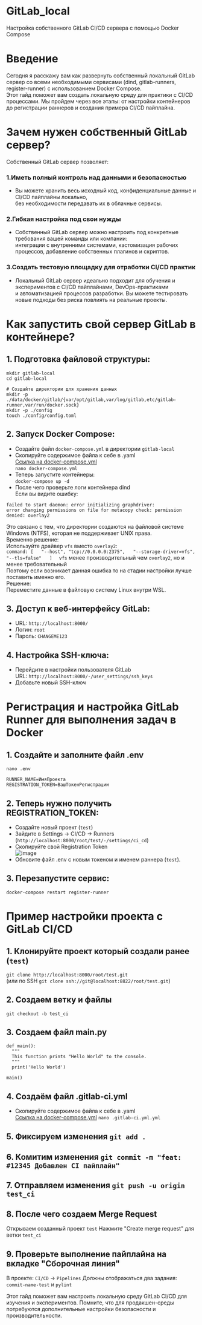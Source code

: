 # GitLab_local
Настройка собственного GitLab CI/CD сервера с помощью Docker Compose

# Введение
Сегодня я расскажу вам как развернуть собственный локальный GitLab сервер со всеми необходимыми сервисами (dind, gitlab-runners, register-runner) с использованием Docker Compose.  
Этот гайд поможет вам создать локальную среду для практики с CI/CD процессами. Мы пройдем через все этапы: от настройки контейнеров до регистрации раннеров и создания примера CI/CD пайплайна.  

# Зачем нужен собственный GitLab сервер?
Собственный GitLab сервер позволяет:  
### 1.Иметь полный контроль над данными и безопасностью  
 - Вы можете хранить весь исходный код, конфиденциальные данные и CI/CD пайплайны локально,  
   без необходимости передавать их в облачные сервисы.  
### 2.Гибкая настройка под свои нужды  
 - Собственный GitLab сервер можно настроить под конкретные требования вашей команды или компании:  
   интеграции с внутренними системами, кастомизация рабочих процессов, добавление собственных плагинов и скриптов.  
### 3.Создать тестовую площадку для отработки CI/CD практик  
 - Локальный GitLab сервер идеально подходит для обучения и экспериментов с CI/CD пайплайнами, DevOps-практиками  
   и автоматизацией процессов разработки. Вы можете тестировать новые подходы без риска повлиять на реальные проекты.  

# Как запустить свой сервер GitLab в контейнере?  

## 1. Подготовка файловой структуры:  
```
mkdir gitlab-local
cd gitlab-local

# Создайте директории для хранения данных
mkdir -p ./data/docker/gitlab/{var/opt/gitlab,var/log/gitlab,etc/gitlab-runner,var/run/docker.sock}
mkdir -p ./config
touch ./config/config.toml
```
## 2. Запуск Docker Compose:  
- Создайте файл ```docker-compose.yml``` в директории ```gitlab-local```  
- Скопируйте содержимое файла к себе в .yaml  
 [Ссылка на docker-compose.yml](https://github.com/MichailFedyaev/GitLab_local/blob/main/docker-compose.yml)  
 ```nano docker-compose.yml```  
- Теперь запустите контейнеры:  
 ```docker-compose up -d```  
- После чего проверьте логи контейнера dind  
 Если вы видите ошибку:  
 ```
 failed to start daemon: error initializing graphdriver:  
 error changing permissions on file for metacopy check: permission denied: overlay2
 ```  
 Это связано с тем, что директории создаются на файловой системе Windows (NTFS), которая не поддерживает UNIX права.  
 Временно решение:  
    Используйте драйвер ```vfs``` вместо ```overlay2```:  
    ```
    command: [  
    "--host", "tcp://0.0.0.0:2375",  
    "--storage-driver=vfs",  
    "--tls=false"  
    ]  
    ```
```vfs``` менее производительный чем ```overlay2```, но и менее требовательный  
Поэтому если возникает данная ошибка то на стадии настройки лучше поставить именно его.  
 Решение:  
    Переместите данные в файловую систему Linux внутри WSL.  
## 3. Доступ к веб-интерфейсу GitLab:  
- URL: ```http://localhost:8000/```
- Логин: ```root```
- Пароль: ```CHANGEME123```

## 4. Настройка SSH-ключа:
- Перейдите в настройки пользователя GitLab  
   URL: ```http://localhost:8000/-/user_settings/ssh_keys```  
- Добавьте новый SSH-ключ  

# Регистрация и настройка GitLab Runner для выполнения задач в Docker

## 1. Создайте и заполните файл .env 
```
nano .env  

RUNNER_NAME=ИмяПроекта  
REGISTRATION_TOKEN=ВашТокенРегистрации  
```
## 2. Теперь нужно получить REGISTRATION_TOKEN:
- Создайте новый проект (```test```)  
- Зайдите в Settings → CI/CD → Runners (```http://localhost:8000/root/test/-/settings/ci_cd```)  
- Скопируйте свой Registration Token  
  ![image](https://github.com/user-attachments/assets/d7da7a74-0be7-49a9-a6d1-a8f56d5994fd)  
- Обновите файл .env с новым токеном и именем раннера (```test```).

## 3. Перезапустите сервис:  
```docker-compose restart register-runner```

# Пример настройки проекта с GitLab CI/CD  
## 1. Клонируйте проект который создали ранее (```test```)  
  ```git clone http://localhost:8000/root/test.git```  
  (или по SSH ```git clone ssh://git@localhost:8822/root/test.git```)  
## 2. Создаем ветку и файлы  
  ```git checkout -b test_ci```  
## 3. Создаем файл main.py  
  ```
  def main():
    """
    This function prints "Hello World" to the console.
    """
    print('Hello World')

  main()
  ```
## 4. Создаём файл .gitlab-ci.yml  
- Скопируйте содержимое файла к себе в .yaml  
  [Ссылка на docker-compose.yml](https://github.com/MichailFedyaev/GitLab_local/blob/main/docker-compose.yml)
  ```nano .gitlab-ci.yml.yml```  
## 5. Фиксируем изменения ```git add .```
## 6. Комитим изменения ```git commit -m "feat: #12345 Добавлен CI пайплайн"```
## 7. Отправляем изменения ```git push -u origin test_ci```
## 8. После чего создаем Merge Request
  Открываем созданный проект ```test```
  Нажмите "Create merge request" для ветки ```test_ci```
## 9. Проверьте выполнение пайплайна на вкладке "Сборочная линия"
  В проекте: ```CI/CD``` → ```Pipelines```
  Должны отображаться два задания: ```commit-name-test``` и ```pylint```

  Этот гайд поможет вам настроить локальную среду GitLab CI/CD для изучения и экспериментов. Помните, что для продакшен-среды потребуются дополнительные настройки безопасности и производительности.
